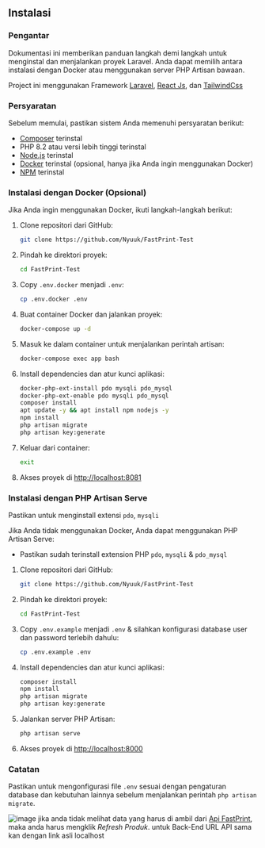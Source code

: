 ## Instalasi

### Pengantar
Dokumentasi ini memberikan panduan langkah demi langkah untuk menginstal dan menjalankan proyek Laravel. Anda dapat memilih antara instalasi dengan Docker atau menggunakan server PHP Artisan bawaan.

Project ini menggunakan Framework [Laravel](https://laravel.com/), [React Js](https://react.dev/), dan [TailwindCss](https://tailwindcss.com/)

### Persyaratan
Sebelum memulai, pastikan sistem Anda memenuhi persyaratan berikut:

- [Composer](https://getcomposer.org/) terinstal
- PHP 8.2 atau versi lebih tinggi terinstal
- [Node.js](https://nodejs.org/) terinstal
- [Docker](https://www.docker.com/) terinstal (opsional, hanya jika Anda ingin menggunakan Docker)
- [NPM](https://www.npmjs.com/) terinstal


### Instalasi dengan Docker (Opsional)
Jika Anda ingin menggunakan Docker, ikuti langkah-langkah berikut:

1. Clone repositori dari GitHub:
   ```bash
   git clone https://github.com/Nyuuk/FastPrint-Test
   ```

2. Pindah ke direktori proyek:
   ```bash
   cd FastPrint-Test
   ```

3. Copy `.env.docker` menjadi `.env`:
   ```bash
   cp .env.docker .env
   ```

4. Buat container Docker dan jalankan proyek:
   ```bash
   docker-compose up -d
   ```

5. Masuk ke dalam container untuk menjalankan perintah artisan:
   ```bash
   docker-compose exec app bash
   ```

6. Install dependencies dan atur kunci aplikasi:
   ```bash
   docker-php-ext-install pdo mysqli pdo_mysql
   docker-php-ext-enable pdo mysqli pdo_mysql
   composer install
   apt update -y && apt install npm nodejs -y
   npm install
   php artisan migrate
   php artisan key:generate
   ```

7. Keluar dari container:
   ```bash
   exit
   ```

8. Akses proyek di [http://localhost:8081](http://localhost:8081)

### Instalasi dengan PHP Artisan Serve
Pastikan untuk menginstall extensi `pdo`, `mysqli`

Jika Anda tidak menggunakan Docker, Anda dapat menggunakan PHP Artisan Serve:
- Pastikan sudah terinstall extension PHP `pdo`, `mysqli` & `pdo_mysql`

1. Clone repositori dari GitHub:
   ```bash
   git clone https://github.com/Nyuuk/FastPrint-Test
   ```

2. Pindah ke direktori proyek:
   ```bash
   cd FastPrint-Test
   ```

3. Copy `.env.example` menjadi `.env` & silahkan konfigurasi database user dan password terlebih dahulu:
   ```bash
   cp .env.example .env
   ```

4. Install dependencies dan atur kunci aplikasi:
   ```bash
   composer install
   npm install
   php artisan migrate
   php artisan key:generate
   ```

5. Jalankan server PHP Artisan:
   ```bash
   php artisan serve
   ```

6. Akses proyek di [http://localhost:8000](http://localhost:8000)

### Catatan
Pastikan untuk mengonfigurasi file `.env` sesuai dengan pengaturan database dan kebutuhan lainnya sebelum menjalankan perintah `php artisan migrate`.

![image](https://github.com/Nyuuk/FastPrint-Test/assets/76798963/5c9aef49-a303-4a70-8e80-7983abb1c0dc)
jika anda tidak melihat data yang harus di ambil dari [Api FastPrint](https://recruitment.fastprint.co.id/tes/programmer), maka anda harus mengklik *Refresh Produk*. untuk Back-End URL API sama kan dengan link asli localhost
